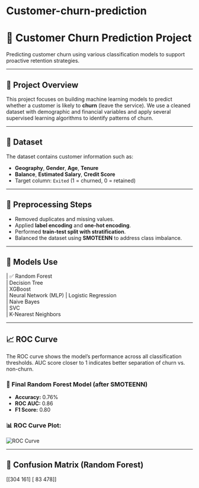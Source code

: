 # Customer-churn-prediction

# 🧠 Customer Churn Prediction Project

Predicting customer churn using various classification models to support proactive retention strategies.

---

## 📌 Project Overview

This project focuses on building machine learning models to predict whether a customer is likely to **churn** (leave the service). We use a cleaned dataset with demographic and financial variables and apply several supervised learning algorithms to identify patterns of churn.

---

## 📂 Dataset

The dataset contains customer information such as:
- **Geography**, **Gender**, **Age**, **Tenure**
- **Balance**, **Estimated Salary**, **Credit Score**
- Target column: `Exited` (1 = churned, 0 = retained)

---

## 🔧 Preprocessing Steps

- Removed duplicates and missing values.
- Applied **label encoding** and **one-hot encoding**.
- Performed **train-test split with stratification**.
- Balanced the dataset using **SMOTEENN** to address class imbalance.

---

## 🧪 Models Use

| ✅ Random Forest      
| Decision Tree         
| XGBoost               
| Neural Network (MLP) 
| Logistic Regression   
| Naive Bayes           
| SVC                   
| K-Nearest Neighbors 

---

## 📈 ROC Curve

The ROC curve shows the model’s performance across all classification thresholds. AUC score closer to 1 indicates better separation of churn vs. non-churn.

### 🔹 Final Random Forest Model (after SMOTEENN)

- **Accuracy:** 0.76%
- **ROC AUC:** 0.86
- **F1 Score:** 0.80

### 📊 ROC Curve Plot:
![ROC Curve](roc_curve.png)

---

## 🧪 Confusion Matrix (Random Forest)
[[304 161]
 [ 83 478]]

